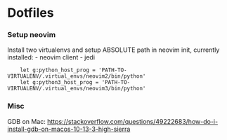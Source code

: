 # Dotfiles

### Setup neovim
Install two virtualenvs and setup ABSOLUTE path in neovim init, currently installed:
	- neovim client
	- jedi

```
	let g:python_host_prog = 'PATH-TO-VIRTUALENV/.virtual_envs/neovim2/bin/python'
	let g:python3_host_prog = 'PATH-TO-VIRTUALENV/.virtual_envs/neovim3/bin/python'
```



### Misc

GDB on Mac:
https://stackoverflow.com/questions/49222683/how-do-i-install-gdb-on-macos-10-13-3-high-sierra


